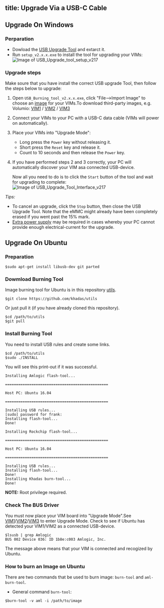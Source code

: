 title: Upgrade Via a USB-C Cable
---
## Upgrade On Windows
### Perparation
* Dowload the [USB Upgrade Tool](https://dl.khadas.com/Tools/USB_Burning_Tool_v2.1.7.0%20_zh.zip) and extarct it.
* Run `setup_v2.x.x.exe` to install the tool for upgrading your VIMs:
	![Image of USB_Upgrade_tool_setup_v217](/images/vim3/usb_upgrade_tool_setup_v217.png)

### Upgrade steps
Make soure that you have install the correct USB upgrade Tool, then follow the steps below to upgrade:

1. Open `USB_Burning_tool_v2.x.x.exe`, click "File-->Import Image" to choose an [image](https://dl.khadas.com/Firmware/) for your VIMs.To download third-party images, e.g. Volumio: [VIM1](https://docs.khadas.com/vim1/FirmwareThirdparty.html) / [VIM2](https://docs.khadas.com/vim2/FirmwareThirdparty.html) / [VIM3](https://docs.khadas.com/vim3/FirmwareThirdparty.html) 
2. Connect your VIMs to your PC with a USB-C data cable (VIMs will power on automatically).
3. Place your VIMs into "Upgrade Mode":
	* Long press the `Power` key without releasing it.
	* Short press the `Reset` key and release it.
	* Count to 10 seconds and then release the `Power` key.
4. If you have performed steps 2 and 3 correctly, your PC will automatically discover your VIM asa connected USB-device.

	Now all you need to do is to click the `Start` button of the tool and wait for upgrading to complete:
	![Image of USB_Upgrade_Tool_Interface_v217](/images/vim3/usb_upgrade_tool_interface_v217.png)

*Tips:*

* To cancel an upgrade, click the `Stop` button, then close the USB Upgrade Tool. Note that the eMMC might already have been completely erased if you went past the 15% mark.
* [Extra power supply](/vim3/ExtraPowerInput.html) may be required in cases whereby your PC cannot provide enough electrical-current for the upgrade.

## Upgrade On Ubuntu
### Preparation
```
$sudo apt-get install libusb-dev git parted
```
### Dowmload Burning Tool
Image burning tool for Ubuntu is in this repository [utils](https://github.com/khadas/utils).
```
$git clone https://github.com/khadas/utils
```
Or just pull it (if you have already cloned this repository).
```
$cd /path/to/utils
$git pull
```
### Install Burning Tool
You need to install USB rules and create some links.
```
$cd /path/to/utils
$sudo ./INSTALL
```
You will see this print-out if it was successful.
```
Installing Amlogic flash-tool...

===============================================

Host PC: Ubuntu 16.04

===============================================

Installing USB rules...
[sudo] password for frank:
Installing flash-tool...
Done!

Installing Rockchip flash-tool...

===============================================

Host PC: Ubuntu 16.04

===============================================

Installing USB rules...
Installing flash-tool...
Done!
Installing Khadas burn-tool...
Done!
```
**NOTE:** Root privilege required.

### Check The BUS Driver
You must now place your VIM board into "Upgrade Mode".See [VIM1](/vim1/HowtoBootIntoUpgradeMode.html)/[VIM2](/vim2/HowtoBootIntoUpgradeMode.html)/[VIM3](/vim3/HowtoBootIntoUpgradeMode.html) to enter Upgrade Mode.
Check to see if Ubuntu has detected your VIM1/VIM2 as a connected USB-device.
```
$lsusb | grep Amlogic
BUS 002 Device 036: ID 1b8e:c003 Amlogic, Inc.
```
The message above means that your VIM is connected and recogized by Ubuntu.

### How to burn an Image on Ubuntu
There are two commands that be used to burn image: `burn-tool` and `aml-burn-tool`.

* General command `burn-tool`:

```
$burn-tool -v aml -i /path/to/image
```
